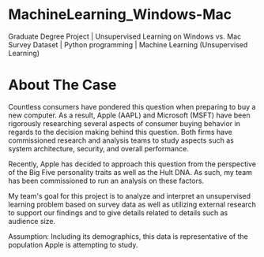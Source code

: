 # MachineLearning_Windows-Mac
Graduate Degree Project | Unsupervised Learning on Windows vs. Mac Survey Dataset | Python programming | Machine Learning (Unsupervised Learning)

# About The Case

Countless consumers have pondered this question when preparing to buy a new computer. As a result, Apple (AAPL) and Microsoft (MSFT) have been rigorously researching several aspects of consumer buying behavior in regards to the decision making behind this question. 
Both firms have commissioned research and analysis teams to study aspects such as system architecture, security, and overall performance. 

Recently, Apple has decided to approach this question from the perspective of the Big Five personality traits as well as the Hult DNA. 
As such, my team has been commissioned to run an analysis on these factors. 

My team's goal for this project is to analyze and interpret an unsupervised learning problem based on survey data as well as utilizing external research to support our findings and to give details related to details such as audience size.

Assumption: Including its demographics, this data is representative of the population Apple is attempting to study.
